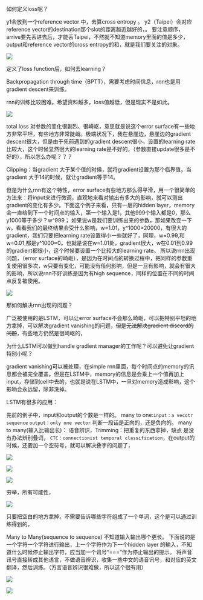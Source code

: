 如何定义loss呢？

y1会放到一个reference vector 中，去算cross entropy 。
y2（Taipei）会对应reference vector的destination那个slot的距离越近越好的，。
要注意顺序，arrive要先丢进去后，才能丢Taipei，不然就不知道memory里面的值是多少，
output和reference vector的cross entropy的和，就是我们要关注的对象。

![](https://raw.githubusercontent.com/feiguang414/blogImage/main/image/202402031831592.png)

定义了loss function后，如何去learning？

Backpropagation through time（BPTT），需要考虑时间信息，rnn也是用gradient descent来训练。



rnn的训练比较困难。希望资料越多，loss值越低，但是现实不是如此。

![](https://raw.githubusercontent.com/feiguang414/blogImage/main/image/202402031618479.png)

total loss 对参数的变化很剧烈、很崎岖，意思就是说这个error surface有一些地方非常平坦，有些地方非常陡峭。极端状况下，我在悬崖边，悬崖边的gradient descent很大，但是由于先前遇到的gradient descent很小，设置的learning rate比较大，这个时候显然很大的learning rate是不好的，（参数直接update很多是不好的），所以怎么办呢？？？

Clipping：当gradient 大于某个值的时候，就将gradient设置为那个临界值，当gradient 大于14的时候，就让gradient等于14。

但是为什么rnn有这个特性，error surface有些地方那么得平滑，用一个很简单的方法来：将input来进行微调，直观地来看对输出有多大的影响，就可以测出gradient的变化有多少。下面这个例子来看，只有一层的hidden layer，memory会一直给到下一个时间点的输入，第一个输入是1，其他999个输入都是0，那么y1000等于多少？w^999；
如果说w是我们要训练出来的参数，那如果改变一下w，看看我们的最终结果会受什么影响，w=1.01，y^1000≈20000，有很大的gradient，我们只要把learning rate设置得小一些就好了，同理，w=0.99,和w=0.01,都是y^1000≈0。也就是说在w=1.01处，gradient很大，w在0.01到0.99的gradient都很小，这个时候要设置一个比较大的learning rate。
所以说rnn出现问题，（error surface的崎岖），是因为在时间点的转换过程中，把同样的参数重复使用很多次，w只要有变化，可能没有任何影响，但是一旦有影响，就会有很大的影响，所以说rnn不好训练是因为有high sequence，同样的位置在不同的时间点反复被使用。

![](https://raw.githubusercontent.com/feiguang414/blogImage/main/image/202402031631978.png)

那如何解决rnn出现的问题？

广泛被使用的是LSTM，可以让error surface不会那么崎岖，可以把特别平坦的地方拿掉，可以解决gradient vanishing的问题，~~但是无法解决gradient discord的问题~~，有些地方仍然是很崎岖的，

为什么LSTM可以做到handle gradient manager的工作呢？可以避免让gradient特别小呢？

gradient vanishing可以被处理，在simple rnn里面，每个时间点的memory的讯息都会被完全覆盖，但是在LSTM中，memory的信息是会乘上一个值再加上input，存储到cell中去的，也就是说在LSTM中，一旦对memory造成影响，这个影响会永远留，除非洗掉。

LSTM有很多的应用：

先前的例子中，input和output的个数是一样的。
many to one:`input：a vecotr sequence`
`output：only one vector`
判断一段话是正向的，还是负向的。
many to many(输入比输出长)：
	语音辨识，Trimming：把重复的东西拿掉，缺点 是没有办法辨别叠词，
	`CTC：connectionist temporal classification`，在output的时候，还要加一个空符号，就可以解决叠字的问题了，

![](https://raw.githubusercontent.com/feiguang414/blogImage/main/image/202402031703568.png)

![](https://raw.githubusercontent.com/feiguang414/blogImage/main/image/202402031706309.png)

![](https://raw.githubusercontent.com/feiguang414/blogImage/main/image/202402031707951.png)

穷举，所有可能性，

![](https://raw.githubusercontent.com/feiguang414/blogImage/main/image/202402031710234.png)

只要把空白的地方拿掉，不需要告诉哪些字符组成了一个单词，这个是可以通过训练得到的，

Many to Many(sequence to sequence)
不知道输入输出哪个更长。
下面说的是一个字符一个字符进行输出，上一个字符作为下一个hidden layer 的输入，不知道什么时候停止输出字符，应当加一个讯号“===”作为停止输出的提示。
将声音讯号直接转成其他语言，不做语音辨识，收集一些中文的语音讯号，和对应的英文翻译，然后训练。（方言语音辨识很难做，所以这个很有用）

![](https://raw.githubusercontent.com/feiguang414/blogImage/main/image/202402031715852.png)

![](https://raw.githubusercontent.com/feiguang414/blogImage/main/image/202402031716892.png)


